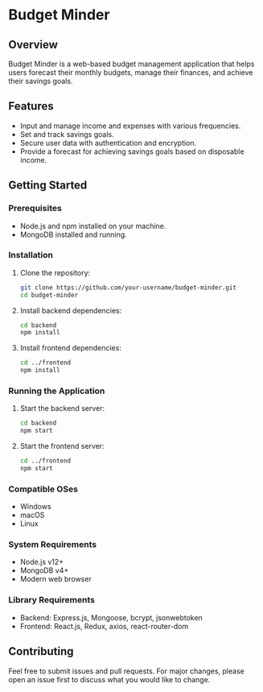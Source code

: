 # Budget Minder

## Overview
Budget Minder is a web-based budget management application that helps users forecast their monthly budgets, manage their finances, and achieve their savings goals.

## Features
- Input and manage income and expenses with various frequencies.
- Set and track savings goals.
- Secure user data with authentication and encryption.
- Provide a forecast for achieving savings goals based on disposable income.

## Getting Started

### Prerequisites
- Node.js and npm installed on your machine.
- MongoDB installed and running.

### Installation

1. Clone the repository:
    ```bash
    git clone https://github.com/your-username/budget-minder.git
    cd budget-minder
    ```

2. Install backend dependencies:
    ```bash
    cd backend
    npm install
    ```

3. Install frontend dependencies:
    ```bash
    cd ../frontend
    npm install
    ```

### Running the Application

1. Start the backend server:
    ```bash
    cd backend
    npm start
    ```

2. Start the frontend server:
    ```bash
    cd ../frontend
    npm start
    ```

### Compatible OSes
- Windows
- macOS
- Linux

### System Requirements
- Node.js v12+ 
- MongoDB v4+
- Modern web browser

### Library Requirements
- Backend: Express.js, Mongoose, bcrypt, jsonwebtoken
- Frontend: React.js, Redux, axios, react-router-dom

## Contributing
Feel free to submit issues and pull requests. For major changes, please open an issue first to discuss what you would like to change.


